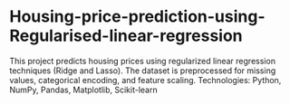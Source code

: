 # Housing-price-prediction-using-Regularised-linear-regression
This project predicts housing prices using regularized linear regression techniques (Ridge and Lasso).   The dataset is preprocessed for missing values, categorical encoding, and feature scaling. Technologies: Python, NumPy, Pandas, Matplotlib, Scikit-learn
